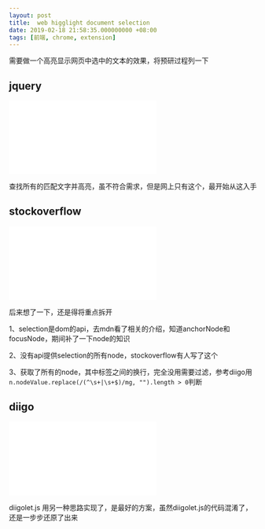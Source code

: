 ```yaml
---
layout: post
title:  web higglight document selection
date: 2019-02-18 21:58:35.000000000 +08:00
tags: [前端, chrome, extension]
---
```


需要做一个高亮显示网页中选中的文本的效果，将预研过程列一下

## jquery

![](/assets/htmls/高亮documen的selection_jquery.html)

查找所有的匹配文字并高亮，虽不符合需求，但是网上只有这个，最开始从这入手

## stockoverflow

![](/assets/htmls/高亮documen的selection_stockoverflow.html)

后来想了一下，还是得将重点拆开

1、selection是dom的api，去mdn看了相关的介绍，知道anchorNode和focusNode，期间补了一下node的知识

2、没有api提供selection的所有node，stockoverflow有人写了这个

3、获取了所有的node，其中标签之间的换行，完全没用需要过滤，参考diigo用```n.nodeValue.replace(/(^\s+|\s+$)/mg, "").length > 0```判断

## diigo

![](/assets/htmls/高亮documen的selection_diigo.html)

diigolet.js 用另一种思路实现了，是最好的方案，虽然diigolet.js的代码混淆了，还是一步步还原了出来